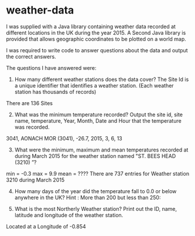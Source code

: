 # weather-data

I was supplied with a Java library containing weather data recorded at
different locations in the UK during the year 2015. A Second Java library is
provided that allows geographic coordinates to be plotted on a world map.

I was required to write code to answer questions about the data and output
the correct answers.

The questions I have answered were:

1) How many different weather stations does the data cover? The Site Id is a
unique identifier that identifies a weather station. (Each weather station
has thousands of records)

There are 136 Sites

2) What was the minimum temperature recorded? Output the site id, site
name, temperature, Year, Month, Date and Hour that the temperature was
recorded.

3041, AONACH MOR (3041), -26.7, 2015, 3, 6, 13

3) What were the minimum, maximum and mean temperatures recorded at
during March 2015 for the weather station named "ST. BEES HEAD
(3210) ”?

min = -0.3 max = 9.9 mean = ???? There are 737 entries for Weather station
3210 during March 2015

4) How many days of the year did the temperature fall to 0.0 or below
anywhere in the UK?
Hint : More than 200 but less than 250:

5) What is the most Northerly Weather station? Print out the ID, name,
latitude and longitude of the weather station.

Located at a Longitude of -0.854
